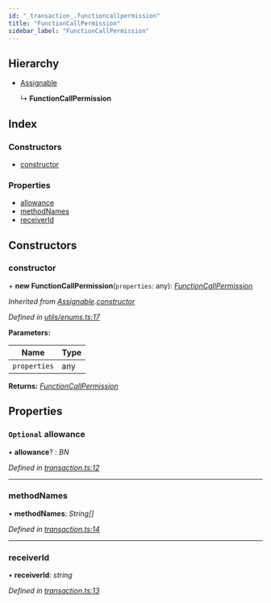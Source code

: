 ```yaml
---
id: "_transaction_.functioncallpermission"
title: "FunctionCallPermission"
sidebar_label: "FunctionCallPermission"
---
```


## Hierarchy

* [Assignable](_utils_enums_.assignable.md)

  ↳ **FunctionCallPermission**

## Index

### Constructors

* [constructor](_transaction_.functioncallpermission.md#constructor)

### Properties

* [allowance](_transaction_.functioncallpermission.md#optional-allowance)
* [methodNames](_transaction_.functioncallpermission.md#methodnames)
* [receiverId](_transaction_.functioncallpermission.md#receiverid)

## Constructors

###  constructor

\+ **new FunctionCallPermission**(`properties`: any): *[FunctionCallPermission](_transaction_.functioncallpermission.md)*

*Inherited from [Assignable](_utils_enums_.assignable.md).[constructor](_utils_enums_.assignable.md#constructor)*

*Defined in [utils/enums.ts:17](https://github.com/nearprotocol/nearlib/blob/a23e44a/src.ts/utils/enums.ts#L17)*

**Parameters:**

Name | Type |
------ | ------ |
`properties` | any |

**Returns:** *[FunctionCallPermission](_transaction_.functioncallpermission.md)*

## Properties

### `Optional` allowance

• **allowance**? : *BN*

*Defined in [transaction.ts:12](https://github.com/nearprotocol/nearlib/blob/a23e44a/src.ts/transaction.ts#L12)*

___

###  methodNames

• **methodNames**: *String[]*

*Defined in [transaction.ts:14](https://github.com/nearprotocol/nearlib/blob/a23e44a/src.ts/transaction.ts#L14)*

___

###  receiverId

• **receiverId**: *string*

*Defined in [transaction.ts:13](https://github.com/nearprotocol/nearlib/blob/a23e44a/src.ts/transaction.ts#L13)*
